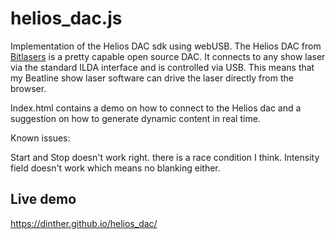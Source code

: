 # helios_dac.js
Implementation of the Helios DAC sdk using webUSB.
The Helios DAC from [Bitlasers](https://bitlasers.com/helios-laser-dac/) is a pretty capable open source DAC. It connects to any show laser via the standard ILDA interface and is controlled via USB.
This means that my Beatline show laser software can drive the laser directly from the browser.

Index.html contains a demo on how to connect to the Helios dac and a suggestion on how to generate dynamic content in real time.

Known issues:

Start and Stop doesn't work right. there is a race condition I think.
Intensity field doesn't work which means no blanking either.

## Live demo
https://dinther.github.io/helios_dac/


